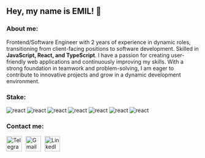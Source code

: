 ## Hey, my name is EMIL! 👋

### About me:
Frontend/Software Engineer with 2 years of experience in dynamic roles, transitioning from client-facing positions to software development. Skilled in __JavaScript, React, and TypeScript__. I have a passion for creating user-friendly web applications and continuously improving my skills. With a strong foundation in teamwork and problem-solving, I am eager to contribute to innovative projects and grow in a dynamic development environment.

### Stake:

![react](https://img.shields.io/badge/-TYPESCRIPT-700CF5?style=for-the-badge&logo=typescript&logoColor=3178C6&color=333)
![react](https://img.shields.io/badge/-JAVASCRIPT-700CF5?style=for-the-badge&logo=javascript&logoColor=FFFF00&color=333)
![react](https://img.shields.io/badge/-REACT-700CF5?style=for-the-badge&logo=react&logoColor=61DAFB&color=333)
![react](https://img.shields.io/badge/-REDUX-700CF5?style=for-the-badge&logo=redux&logoColor=764ABC&color=333)
![react](https://img.shields.io/badge/-NPM-700CF5?style=for-the-badge&logo=npm&logoColor=CB3837&color=333)
![react](https://img.shields.io/badge/-vite-700CF5?style=for-the-badge&logo=vite&logoColor=646CFF&color=333)
![react](https://img.shields.io/badge/-git-700CF5?style=for-the-badge&logo=git&logoColor=F05032&color=333)


### Contact me: 

<div id="badges" style="display: flex; gap: 10px; margin-right: 30px;">
    <a href="https://t.me/Emil_G_G" target="_blank" style="display: inline-block; ">
        <img src="https://cdn-icons-png.flaticon.com/512/2111/2111646.png" width="40" height="40" alt="Telegram icon" />
    </a>
    
<a href="mailto:example@gmail.com" target="_blank" style="display: inline-block; ">
        <img src="https://cdn-icons-png.flaticon.com/512/5968/5968534.png" width="40" height="40" alt="Gmail icon" />
</a>

<a href="https://www.linkedin.com/in/emil-haraiev-891672238/" target="_blank">
        <img src="https://cdn-icons-png.flaticon.com/512/174/174857.png" width="40" height="40" alt="LinkedIn icon" />
</a>
</div>
